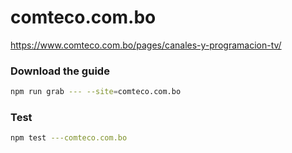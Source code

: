 # comteco.com.bo

https://www.comteco.com.bo/pages/canales-y-programacion-tv/

### Download the guide

```sh
npm run grab --- --site=comteco.com.bo
```

### Test

```sh
npm test ---comteco.com.bo
```
